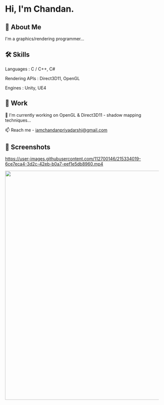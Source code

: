 
# Hi, I'm Chandan.

## 🚀 About Me
I'm a graphics/rendering programmer...


## 🛠 Skills
Languages : C / C++, C#

Rendering APIs : Direct3D11, OpenGL

Engines : Unity, UE4


## 🌱 Work

🔭 I'm currently working on OpenGL & Direct3D11 - shadow mapping techniques...

📫 Reach me - iamchandanpriyadarshi@gmail.com


## 🔭 Screenshots

https://user-images.githubusercontent.com/112700146/215334019-6ce7eca4-3d2c-42eb-b0a7-eef1e5db8960.mp4

<img src="https://user-images.githubusercontent.com/112700146/201127469-e164c6ce-ee2b-48b0-acfb-39c859aaa0f1.png" width="750"/>

<!--
**orbitingotter/orbitingotter** is a ✨ _special_ ✨ repository because its `README.md` (this file) appears on your GitHub profile.

Here are some ideas to get you started:

- 🔭 I’m currently working on ...
- 🌱 I’m currently learning ...
- 👯 I’m looking to collaborate on ...
- 🤔 I’m looking for help with ...
- 💬 Ask me about ...
- 📫 How to reach me: ...
- 😄 Pronouns: ...
- ⚡ Fun fact: ...
-->
